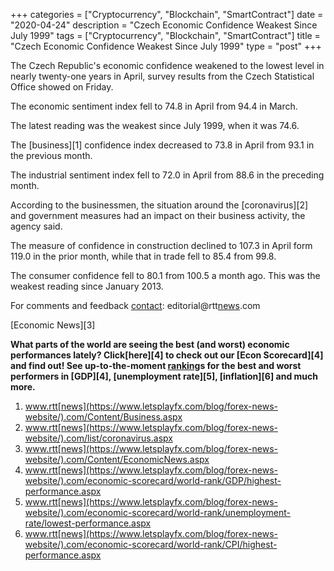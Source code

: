 +++
categories = ["Cryptocurrency", "Blockchain", "SmartContract"]
date = "2020-04-24"
description = "Czech Economic Confidence Weakest Since July 1999"
tags = ["Cryptocurrency", "Blockchain", "SmartContract"]
title = "Czech Economic Confidence Weakest Since July 1999"
type = "post"
+++

The Czech Republic's economic confidence weakened to the lowest level in
nearly twenty-one years in April, survey results from the Czech
Statistical Office showed on Friday.

The economic sentiment index fell to 74.8 in April from 94.4 in March.

The latest reading was the weakest since July 1999, when it was 74.6.

The [business][1] confidence index decreased to 73.8 in April from 93.1
in the previous month.

The industrial sentiment index fell to 72.0 in April from 88.6 in the
preceding month.

According to the businessmen, the situation around the [coronavirus][2]
and government measures had an impact on their business activity, the
agency said.

The measure of confidence in construction declined to 107.3 in April
form 119.0 in the prior month, while that in trade fell to 85.4 from
99.8.

The consumer confidence fell to 80.1 from 100.5 a month ago. This was
the weakest reading since January 2013.

For comments and feedback [contact](https://www.playgroundfx.com/contact/): editorial@rtt[news](https://www.letsplayfx.com/blog/forex-news-website/).com

[Economic News][3]

 **What parts of the world are seeing the best (and worst) economic
performances lately? Click[here][4] to check out our [Econ Scorecard][4]
and find out! See up-to-the-moment [ranking](https://www.playgroundfx.com/blog/crypto-exchange-ranking/)s for the best and worst
performers in [GDP][4], [unemployment rate][5], [inflation][6] and much
more.**

   1. www.rtt[news](https://www.letsplayfx.com/blog/forex-news-website/).com/Content/Business.aspx
   2. www.rtt[news](https://www.letsplayfx.com/blog/forex-news-website/).com/list/coronavirus.aspx
   3. www.rtt[news](https://www.letsplayfx.com/blog/forex-news-website/).com/Content/EconomicNews.aspx
   4. www.rtt[news](https://www.letsplayfx.com/blog/forex-news-website/).com/economic-scorecard/world-rank/GDP/highest-performance.aspx
   5. www.rtt[news](https://www.letsplayfx.com/blog/forex-news-website/).com/economic-scorecard/world-rank/unemployment-rate/lowest-performance.aspx
   6. www.rtt[news](https://www.letsplayfx.com/blog/forex-news-website/).com/economic-scorecard/world-rank/CPI/highest-performance.aspx